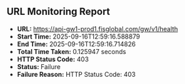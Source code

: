 ## URL Monitoring Report

- **URL:** https://api-gw1-prod1.fisglobal.com/gw/v1/health
- **Start Time:** 2025-09-16T12:59:16.588879
- **End Time:** 2025-09-16T12:59:16.714826
- **Total Time Taken:** 0.125947 seconds
- **HTTP Status Code:** 403
- **Status:** Failure
- **Failure Reason:** HTTP Status Code: 403
